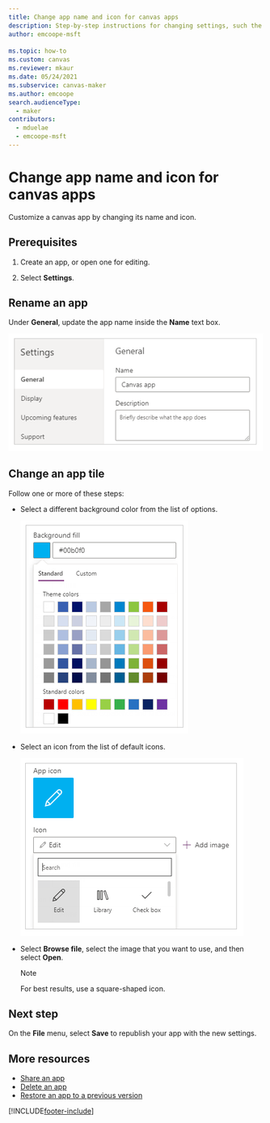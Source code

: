 ```yaml
---
title: Change app name and icon for canvas apps
description: Step-by-step instructions for changing settings, such the app name and the icon, of a canvas app in Power Apps.
author: emcoope-msft

ms.topic: how-to
ms.custom: canvas
ms.reviewer: mkaur
ms.date: 05/24/2021
ms.subservice: canvas-maker
ms.author: emcoope
search.audienceType: 
  - maker
contributors:
  - mduelae
  - emcoope-msft
---
```

# Change app name and icon for canvas apps

Customize a canvas app by changing its name and icon.

## Prerequisites

1. Create an app, or open one for editing.

2. Select **Settings**.

## Rename an app

Under **General**, update the app name inside the **Name** text box.

![Close an app.](./media/set-name-tile/rename-app.png)

## Change an app tile

Follow one or more of these steps:

* Select a different background color from the list of options.

    ![Select a tile color.](./media/set-name-tile/tile-colors.png)

* Select an icon from the list of default icons.

    ![Select a tile icon.](./media/set-name-tile/tile-icons.png)

* Select **Browse file**, select the image that you want to use, and then select **Open**.

    > [!NOTE]
  > For best results, use a square-shaped icon.

## Next step
On the **File** menu, select **Save** to republish your app with the new settings.

## More resources
* [Share an app](share-app.md)
* [Delete an app](delete-app.md)
* [Restore an app to a previous version](restore-an-app.md)


[!INCLUDE[footer-include](../../includes/footer-banner.md)]

